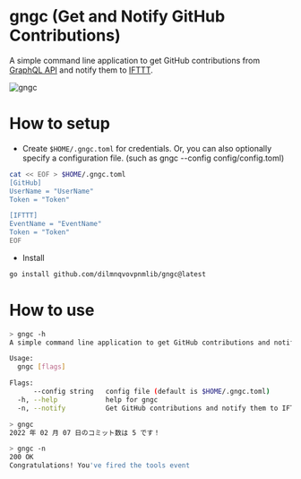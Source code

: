 # gngc (Get and Notify GitHub Contributions)

A simple command line application to get GitHub contributions from [GraphQL API](https://docs.github.com/en/graphql) and notify them to [IFTTT](https://ifttt.com/).


![gngc](https://user-images.githubusercontent.com/44946173/153080398-7db5ef05-3883-4f6d-a405-0a1e16eb2017.png)


# How to setup

- Create `$HOME/.gngc.toml` for credentials. Or, you can also optionally specify a configuration file. (such as gngc --config config/config.toml)

```bash
cat << EOF > $HOME/.gngc.toml
[GitHub]
UserName = "UserName"
Token = "Token"

[IFTTT]
EventName = "EventName"
Token = "Token"
EOF
```

- Install

```bash
go install github.com/dilmnqvovpnmlib/gngc@latest
```

# How to use

```bash
> gngc -h
A simple command line application to get GitHub contributions and notify them to IFTTT.

Usage:
  gngc [flags]

Flags:
      --config string   config file (default is $HOME/.gngc.toml)
  -h, --help            help for gngc
  -n, --notify          Get GitHub contributions and notify them to IFTTT.
```

```bash
> gngc
2022 年 02 月 07 日のコミット数は 5 です！
```

```bash
> gngc -n
200 OK
Congratulations! You've fired the tools event
```
